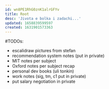 ```yaml
---
id: wn8PE1RhG0znK1alrGFYv
title: Root
desc: 'Jivota e bolka i zadachi...'
updated: 1658839599597
created: 1631901573363
---
```

#TODOs:
- escalidraw pictures from stefan
- recommendation system notes (put in private)
- MIT notes per subject
- Oxford notes per subject recap
- personal dev books (uli tonkin)
- work notes (sig, tm, c1 put in private)
- put salary negotiation in private